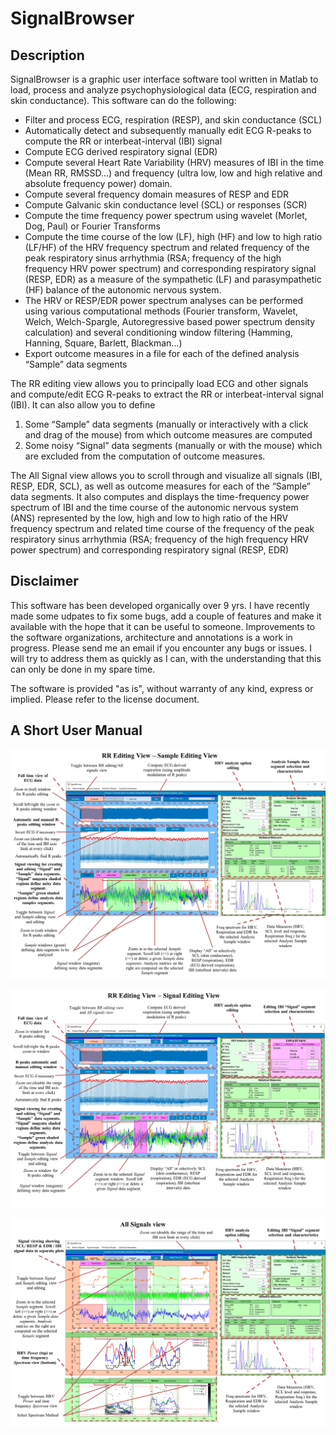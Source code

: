 # SignalBrowser
## Description 
SignalBrowser is a graphic user interface software tool written in Matlab to load, process and analyze psychophysiological data (ECG, respiration and skin conductance). This software can do the following:
-	Filter and process ECG, respiration (RESP), and skin conductance (SCL)
-	Automatically detect and subsequently manually edit ECG R-peaks to compute the RR or interbeat-interval (IBI) signal 
-	Compute ECG derived respiratory signal (EDR)
-	Compute several Heart Rate Variability (HRV) measures of IBI in the time (Mean RR, RMSSD…) and frequency (ultra low, low and high relative and absolute frequency power) domain.  
-	Compute several frequency domain measures of RESP and EDR 
-	Compute Galvanic skin conductance level (SCL) or responses (SCR) 
-	Compute the time frequency power spectrum using wavelet (Morlet, Dog, Paul) or Fourier Transforms  
-	Compute the time course of the low (LF), high (HF) and low to high ratio (LF/HF) of the HRV frequency spectrum and related frequency of the peak respiratory sinus arrhythmia (RSA; frequency of the high frequency HRV power spectrum) and corresponding respiratory signal (RESP, EDR) as a measure of the sympathetic (LF) and parasympathetic (HF) balance of the autonomic nervous system.
-	The HRV or RESP/EDR power spectrum analyses can be performed using various computational methods (Fourier transform, Wavelet, Welch, Welch-Spargle, Autoregressive based power spectrum density calculation) and several conditioning window filtering (Hamming, Hanning, Square, Barlett, Blackman…)
-	Export outcome measures in a file for each of the defined analysis “Sample” data segments

The RR editing view allows you to principally load ECG and other signals and compute/edit ECG R-peaks to extract the RR or interbeat-interval signal (IBI). It can also allow you to define 
1.	Some “Sample” data segments (manually or interactively with a click and drag of the mouse) from which outcome measures are computed 
2.	Some noisy “Signal” data segments (manually or with the mouse) which are excluded from the computation of outcome measures. 

The All Signal view allows you to scroll through and visualize all signals (IBI, RESP, EDR, SCL), as well as outcome measures for each of the “Sample” data segments. It also computes and displays the time-frequency power spectrum of IBI and the time course of the autonomic nervous system (ANS) represented by the low, high and low to high ratio of the HRV frequency spectrum and related time course of the frequency of the peak respiratory sinus arrhythmia (RSA; frequency of the high frequency HRV power spectrum) and corresponding respiratory signal (RESP, EDR)

## Disclaimer
This software has been developed organically over 9 yrs. I have recently made some udpates to fix some bugs, add a couple of features and make it available with the hope that it can be useful to someone. Improvements to the software organizations, architecture and annotations is a work in progress. Please send me an email if you encounter any bugs or issues. I will try to address them as quickly as I can, with the understanding that this can only be done in my spare time.

The software is provided "as is", without warranty of any kind, express or implied. Please refer to the license document.

## A Short User Manual

![RREditingView1](/Pictures/RREditingView1.jpg)

![RREditingView2](/Pictures/RREditingView2.jpg)

![AllSignalView](/Pictures/AllSignalsView.jpg)
